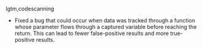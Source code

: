 lgtm,codescanning
* Fixed a bug that could occur when data was tracked through a function whose parameter
  flows through a captured variable before reaching the return.
  This can lead to fewer false-positive results and more true-positive results.
